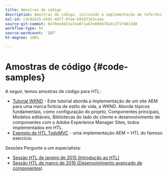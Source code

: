 ```yaml
---
title: Amostras de código
description: Amostras de código, incluindo a implementação de referência We.Retail
exl-id: cdc0a525-e5d1-4d7f-97ae-b9192163caee
source-git-commit: 8e70ee4921a7ea071ab7e06947824c371f4013d8
workflow-type: ht
source-wordcount: '107'
ht-degree: 100%

---
```


# Amostras de código {#code-samples}

A seguir, temos amostras de código para HTL:

* [Tutorial WKND](https://docs.adobe.com/content/help/pt-BR/experience-manager-learn/getting-started-wknd-tutorial-develop/overview.html) - Este tutorial aborda a implementação de um site AEM para uma marca fictícia de estilo de vida, a WKND. Aborda tópicos fundamentais, como configuração do projeto, Componentes principais, Modelos editáveis, Bibliotecas do lado do cliente e desenvolvimento de componentes com o Adobe Experience Manager Sites, todos implementados em HTL.
* [Exemplo de HTL TodoMVC](https://github.com/Adobe-Marketing-Cloud/aem-sightly-sample-todomvc) - uma implementação AEM + HTL do famoso exercício.

Sessões Pergunte a um especialista:

* [Sessão HTL de janeiro de 2015 (Introdução ao HTL)](http://scottsdigitalcommunity.blogspot.ca/2015/01/upcoming-sessions-of-ask-aem-community.html)
* [Sessão HTL de março de 2016 (Desenvolvimento avançado de componentes)](http://scottsdigitalcommunity.blogspot.ca/2016/03/ask-aem-community-experts-deep-dive.html)
